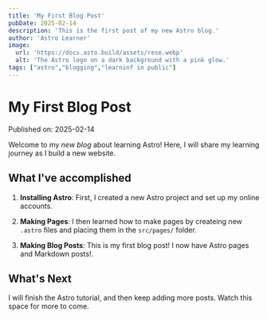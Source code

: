 ```yaml
---
title: 'My First Blog Post'
pubDate: 2025-02-14
description: 'This is the first post of my new Astro blog.'
author: 'Astro Learner'
image:
  url: 'https://docs.asto.build/assets/rese.webp'
  alt: 'The Astro logo on a dark background with a pink glow.'
tags: ["astro","blogging","learninf in public"]
---
```

# My First Blog Post

Published on: 2025-02-14

Welcome to my _new blog_ about learning Astro! Here, I will share my learning journey as I build a new website.

## What I've accomplished

1. **Installing Astro**: First, I created a new Astro project and set up my online accounts.

2. **Making Pages**: I then learned how to make pages by createing new `.astro` files and placing them in the `src/pages/` folder.

3. **Making Blog Posts**: This is my first blog post! I now have Astro pages and Markdown posts!.

## What's Next

I will finish the Astro tutorial, and then keep adding more posts. Watch this space for more to come.
